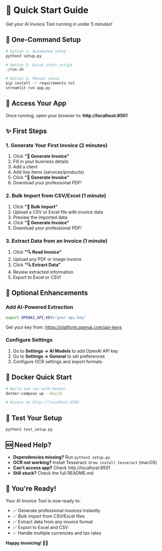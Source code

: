 # 🚀 Quick Start Guide

Get your AI Invoice Tool running in under 5 minutes!

## 🎯 One-Command Setup

```bash
# Option 1: Automated setup
python3 setup.py

# Option 2: Quick start script
./run.sh

# Option 3: Manual setup
pip install -r requirements.txt
streamlit run app.py
```

## 📱 Access Your App

Once running, open your browser to:
**http://localhost:8501**

## ✨ First Steps

### 1. Generate Your First Invoice (2 minutes)

1. Click **"📝 Generate Invoice"**
2. Fill in your business details
3. Add a client
4. Add line items (services/products)
5. Click **"🎨 Generate Invoice"**
6. Download your professional PDF!

### 2. Bulk Import from CSV/Excel (1 minute)

1. Click **"📂 Bulk Import"**
2. Upload a CSV or Excel file with invoice data
3. Preview the imported data
4. Click **"📄 Generate Invoice"**
5. Download your professional PDF!

### 3. Extract Data from an Invoice (1 minute)

1. Click **"🔍 Read Invoice"**
2. Upload any PDF or image invoice
3. Click **"🔍 Extract Data"**
4. Review extracted information
5. Export to Excel or CSV!

## 🔧 Optional Enhancements

### Add AI-Powered Extraction
```bash
export OPENAI_API_KEY="your-api-key"
```
Get your key from: https://platform.openai.com/api-keys

### Configure Settings
1. Go to **Settings → AI Models** to add OpenAI API key
2. Go to **Settings → General** to set preferences
3. Configure OCR settings and export formats

## 🐳 Docker Quick Start

```bash
# Build and run with Docker
docker-compose up --build

# Access at http://localhost:8501
```

## 🧪 Test Your Setup

```bash
python3 test_setup.py
```

## 🆘 Need Help?

- **Dependencies missing?** Run `python3 setup.py`
- **OCR not working?** Install Tesseract: `brew install tesseract` (macOS)
- **Can't access app?** Check http://localhost:8501
- **Still stuck?** Check the full README.md

## 🎉 You're Ready!

Your AI Invoice Tool is now ready to:
- ✅ Generate professional invoices instantly
- ✅ Bulk import from CSV/Excel files
- ✅ Extract data from any invoice format
- ✅ Export to Excel and CSV
- ✅ Handle multiple currencies and tax rates

**Happy invoicing! 🧾✨** 